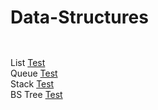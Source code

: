 # Data-Structures

`` ``

List    [Test](https://godbolt.org/z/v7TT97a1o)\
Queue   [Test](https://godbolt.org/z/E6TKEdrrK)\
Stack   [Test](https://godbolt.org/z/5Ez3d4T17)\
BS Tree [Test](https://godbolt.org/z/Wfh5hao3x)
